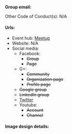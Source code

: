 **Group email:** 

Other Code of Conduct(s): N/A

#### Urls:
  - Event hub: [Meetup](http://www.meetup.com/OklahomaPHP/)
  - Website: N/A
  - Social media:
    - Facebook:
      - ~~Group~~
      - ~~Page~~
    - G+:
      - ~~Community~~
      - ~~Organization page~~
      - ~~Profile page~~
    - ~~Google group~~
    - ~~LinkedIn group~~
    - [Twitter](https://twitter.com/OklahomaPHP)
    - Youtube:
      - ~~Account~~
      - ~~Channel~~

#### Image design details:

